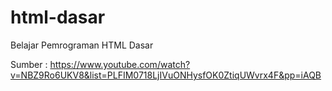 # html-dasar

Belajar Pemrograman HTML Dasar

Sumber : https://www.youtube.com/watch?v=NBZ9Ro6UKV8&list=PLFIM0718LjIVuONHysfOK0ZtiqUWvrx4F&pp=iAQB
